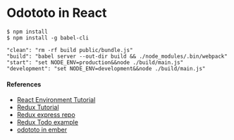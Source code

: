 # Odototo in React

```
$ npm install
$ npm install -g babel-cli
```

```
"clean": "rm -rf build public/bundle.js"
"build": "babel server --out-dir build && ./node_modules/.bin/webpack"
"start": "set NODE_ENV=production&&node ./build/main.js"
"development": "set NODE_ENV=development&&node ./build/main.js"
```

#### References
- [React Environment Tutorial](https://velopert.com/1492)
- [Redux Tutorial](https://velopert.com/3346)
- [Redux express repo](https://github.com/woosungchu/redux-express)
- [Redux Todo example](https://github.com/reactjs/redux/tree/master/examples/todos)
- [odototo in ember](https://github.com/woosungchu/odototo)
